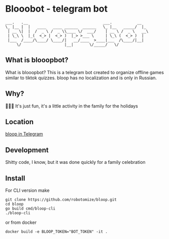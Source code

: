 # Blooobot - telegram bot
```
___.   .__                                 ___.           __   
\_ |__ |  |   ____   ____ ______  ______   \_ |__   _____/  |_ 
 | __ \|  |  /  _ \ /  _ \\____ \/  ___/    | __ \ /  _ \   __\
 | \_\ \  |_(  <_> |  <_> )  |_> >___ \     | \_\ (  <_> )  |  
 |___  /____/\____/ \____/|   __/____  >____|___  /\____/|__|  
     \/                   |__|       \/_____/   \/                                                                          
```
## What is blooopbot?

What is blooopbot? This is a telegram bot created to organize offline games similar to tiktok quizzes. bloop has no localization and is only in Russian.

## Why?
🎄🎄🎄 It's just fun, it's a little activity in the family for the holidays

## Location
[bloop in Telegram](https://t.me/blooopbot)

## Development
Shitty code, I know, but it was done quickly for a family celebration

## Install
For CLI version make 
```
git clone https://github.com/robotomize/bloop.git
cd bloop
go build cmd/bloop-cli
./bloop-cli
```
or from docker
```
docker build -e BLOOP_TOKEN="BOT_TOKEN" -it . 
```